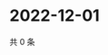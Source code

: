 # 2022-12-01

共 0 条

<!-- BEGIN WEIBO -->
<!-- 最后更新时间 Thu Dec 01 2022 00:20:54 GMT+0800 (China Standard Time) -->

<!-- END WEIBO -->
